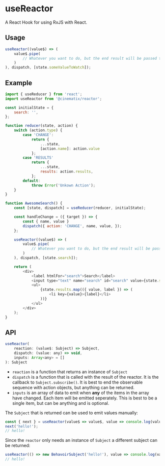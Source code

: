 # useReactor
A React Hook for using RxJS with React.

## Usage
```javascript
useReactor((value$) => (
    value$.pipe(
        // Whatever you want to do, but the end result will be passed to the dispatch callback.
    )
), dispatch, [state.someValueToWatch]);
```

## Example
```javascript
import { useReducer } from 'react';
import useReactor from '@cinematix/reactor';

const initialState = {
    search: '',
};

function reducer(state, action) {
    switch (action.type) {
        case 'CHANGE':
            return {
                ...state,
                [action.name]: action.value
            };
        case 'RESULTS'
            return {
                ...state,
                results: action.results,
            };
        default:
            throw Error('Unkown Action');
    }
}

function AwesomeSearch() {
    const [state, dispatch] = useReducer(reducer, initialState);

    const handleChange = ({ target }) => {
        const { name, value }
        dispatch({ action: 'CHANGE', name, value, });
    };

    useReactor((value$) => (
        value$.pipe(
            // Whatever you want to do, but the end result will be passed to the dispatch callback.
        )
    ), dispatch, [state.search]);

    return (
        <div>
            <label htmlFor="search">Search</label>
            <input type="text" name="search" id="search" value={state.search} onChange={handleChange} />
            <ul>
                {state.results.map(({ value, label }) => (
                    <li key={value}>{label}</li>
                ))}
            </ul>
        </div>
    );
}
```

## API
```javascript
useReactor(
    reaction: (value$: Subject) => Subject,
    dispatch: (value: any) => void,
    inputs: Array<any> = []
): Subject
```
* `reaction` is a function that returns an instance of `Subject`
* `dispatch` is a function that is called with the result of the reactor. It is the callback to `Subject.subscribe()`. It is best to end the observable sequence with action objects, but anything can be returned.
* `inputs` is an array of data to emit when **any** of the items in the array have changed. Each item will be emitted seperately. This is best to be a single item, but can be anything and is optional.

The `Subject` that is returned can be used to emit values manually:
```javascript
const { next } = useReactor(value$ => value$, value => console.log(value));
next('hello!');
// hello!
```

Since the `reactor` only needs an instance of `Subject` a different subject can be returned:
```javascript
useReactor(() => new BehavoirSubject('hello!'), value => console.log(value));
// hello!
```
